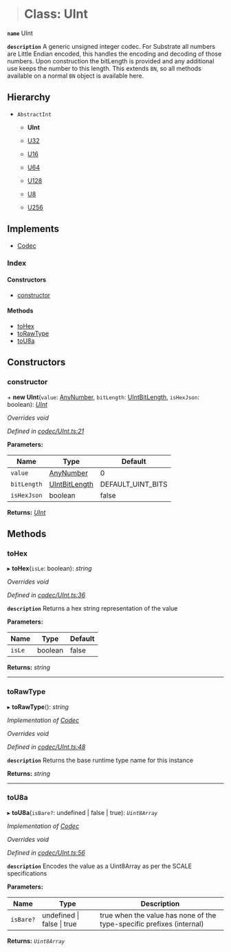 > # Class: UInt

**`name`** UInt

**`description`** 
A generic unsigned integer codec. For Substrate all numbers are Little Endian encoded,
this handles the encoding and decoding of those numbers. Upon construction
the bitLength is provided and any additional use keeps the number to this
length. This extends `BN`, so all methods available on a normal `BN` object
is available here.

## Hierarchy

* `AbstractInt`

  * **UInt**

  * [U32](_primitive_u32_.u32.md)

  * [U16](_primitive_u16_.u16.md)

  * [U64](_primitive_u64_.u64.md)

  * [U128](_primitive_u128_.u128.md)

  * [U8](_primitive_u8_.u8.md)

  * [U256](_primitive_u256_.u256.md)

## Implements

* [Codec](../interfaces/_types_.codec.md)

### Index

#### Constructors

* [constructor](_codec_uint_.uint.md#constructor)

#### Methods

* [toHex](_codec_uint_.uint.md#tohex)
* [toRawType](_codec_uint_.uint.md#torawtype)
* [toU8a](_codec_uint_.uint.md#tou8a)

## Constructors

###  constructor

\+ **new UInt**(`value`: [AnyNumber](../modules/_types_.md#anynumber), `bitLength`: [UIntBitLength](../modules/_codec_abstractint_.md#uintbitlength), `isHexJson`: boolean): *[UInt](_codec_uint_.uint.md)*

*Overrides void*

*Defined in [codec/UInt.ts:21](https://github.com/polkadot-js/api/blob/cc4e0c8/packages/types/src/codec/UInt.ts#L21)*

**Parameters:**

Name | Type | Default |
------ | ------ | ------ |
`value` | [AnyNumber](../modules/_types_.md#anynumber) | 0 |
`bitLength` | [UIntBitLength](../modules/_codec_abstractint_.md#uintbitlength) |  DEFAULT_UINT_BITS |
`isHexJson` | boolean | false |

**Returns:** *[UInt](_codec_uint_.uint.md)*

## Methods

###  toHex

▸ **toHex**(`isLe`: boolean): *string*

*Overrides void*

*Defined in [codec/UInt.ts:36](https://github.com/polkadot-js/api/blob/cc4e0c8/packages/types/src/codec/UInt.ts#L36)*

**`description`** Returns a hex string representation of the value

**Parameters:**

Name | Type | Default |
------ | ------ | ------ |
`isLe` | boolean | false |

**Returns:** *string*

___

###  toRawType

▸ **toRawType**(): *string*

*Implementation of [Codec](../interfaces/_types_.codec.md)*

*Overrides void*

*Defined in [codec/UInt.ts:48](https://github.com/polkadot-js/api/blob/cc4e0c8/packages/types/src/codec/UInt.ts#L48)*

**`description`** Returns the base runtime type name for this instance

**Returns:** *string*

___

###  toU8a

▸ **toU8a**(`isBare?`: undefined | false | true): *`Uint8Array`*

*Implementation of [Codec](../interfaces/_types_.codec.md)*

*Overrides void*

*Defined in [codec/UInt.ts:56](https://github.com/polkadot-js/api/blob/cc4e0c8/packages/types/src/codec/UInt.ts#L56)*

**`description`** Encodes the value as a Uint8Array as per the SCALE specifications

**Parameters:**

Name | Type | Description |
------ | ------ | ------ |
`isBare?` | undefined \| false \| true | true when the value has none of the type-specific prefixes (internal)  |

**Returns:** *`Uint8Array`*